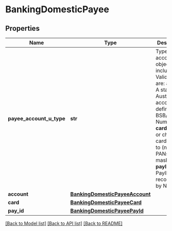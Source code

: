 # BankingDomesticPayee

## Properties
Name | Type | Description | Notes
------------ | ------------- | ------------- | -------------
**payee_account_u_type** | **str** | Type of account object included. Valid values are: **account** A standard Australian account defined by BSB/Account Number. **card** A credit or charge card to pay to (note that PANs are masked). **payId** A PayID recognised by NPP | 
**account** | [**BankingDomesticPayeeAccount**](BankingDomesticPayeeAccount.md) |  | [optional] 
**card** | [**BankingDomesticPayeeCard**](BankingDomesticPayeeCard.md) |  | [optional] 
**pay_id** | [**BankingDomesticPayeePayId**](BankingDomesticPayeePayId.md) |  | [optional] 

[[Back to Model list]](../README.md#documentation-for-models) [[Back to API list]](../README.md#documentation-for-api-endpoints) [[Back to README]](../README.md)


